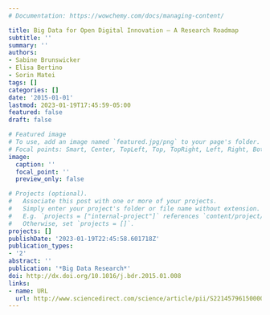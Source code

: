 ```yaml
---
# Documentation: https://wowchemy.com/docs/managing-content/

title: Big Data for Open Digital Innovation – A Research Roadmap
subtitle: ''
summary: ''
authors:
- Sabine Brunswicker
- Elisa Bertino
- Sorin Matei
tags: []
categories: []
date: '2015-01-01'
lastmod: 2023-01-19T17:45:59-05:00
featured: false
draft: false

# Featured image
# To use, add an image named `featured.jpg/png` to your page's folder.
# Focal points: Smart, Center, TopLeft, Top, TopRight, Left, Right, BottomLeft, Bottom, BottomRight.
image:
  caption: ''
  focal_point: ''
  preview_only: false

# Projects (optional).
#   Associate this post with one or more of your projects.
#   Simply enter your project's folder or file name without extension.
#   E.g. `projects = ["internal-project"]` references `content/project/deep-learning/index.md`.
#   Otherwise, set `projects = []`.
projects: []
publishDate: '2023-01-19T22:45:58.601718Z'
publication_types:
- '2'
abstract: ''
publication: '*Big Data Research*'
doi: http://dx.doi.org/10.1016/j.bdr.2015.01.008
links:
- name: URL
  url: http://www.sciencedirect.com/science/article/pii/S221457961500009X
---
```

